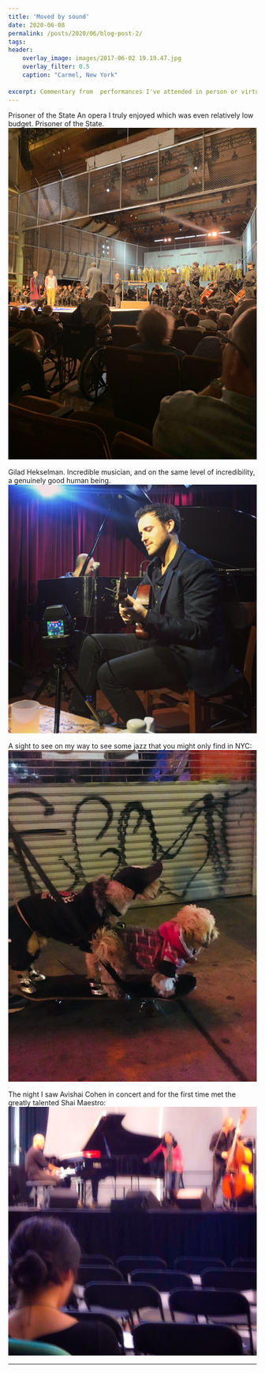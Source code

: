 ```yaml
---
title: 'Moved by sound'
date: 2020-06-08
permalink: /posts/2020/06/blog-post-2/
tags:
header:
	overlay_image: images/2017-06-02 19.19.47.jpg
	overlay_filter: 0.5
	caption: "Carmel, New York"

excerpt: Commentary from  performances I've attended in person or virtually, as well as albums listened to over the years.
---
```



Prisoner of the State An opera I truly enjoyed which was even relatively low budget. Prisoner of the State. 
![](/images/classical.jpg)

Gilad Hekselman. Incredible musician, and on the same level of incredibility, a genuinely good human being. 
![](/images/jazz1.jpg)

A sight to see on my way to see some jazz that you might only find in NYC:
![](/images/jazz2.jpg)

The night I saw Avishai Cohen in concert and for the first time met the greatly talented Shai Maestro:
![](/images/jazz3.jpeg)

------